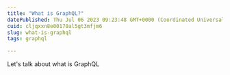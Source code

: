 ```yaml
---
title: "What is GraphQL?"
datePublished: Thu Jul 06 2023 09:23:48 GMT+0000 (Coordinated Universal Time)
cuid: cljqxxn8e00170al5gt3mfjm6
slug: what-is-graphql
tags: graphql

---
```


Let's talk about what is GraphQL